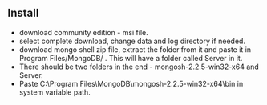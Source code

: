 ## Install
- download community edition - msi file. <br>
- select complete download, change data and log directory if needed.<br>
- download mongo shell zip file, extract the folder from it and paste it in Program Files/MongoDB/ . This will have a folder called Server in it. <br>
- There should be two folders in the end - mongosh-2.2.5-win32-x64 and Server.<br>
- Paste C:\Program Files\MongoDB\mongosh-2.2.5-win32-x64\bin in system variable path.
